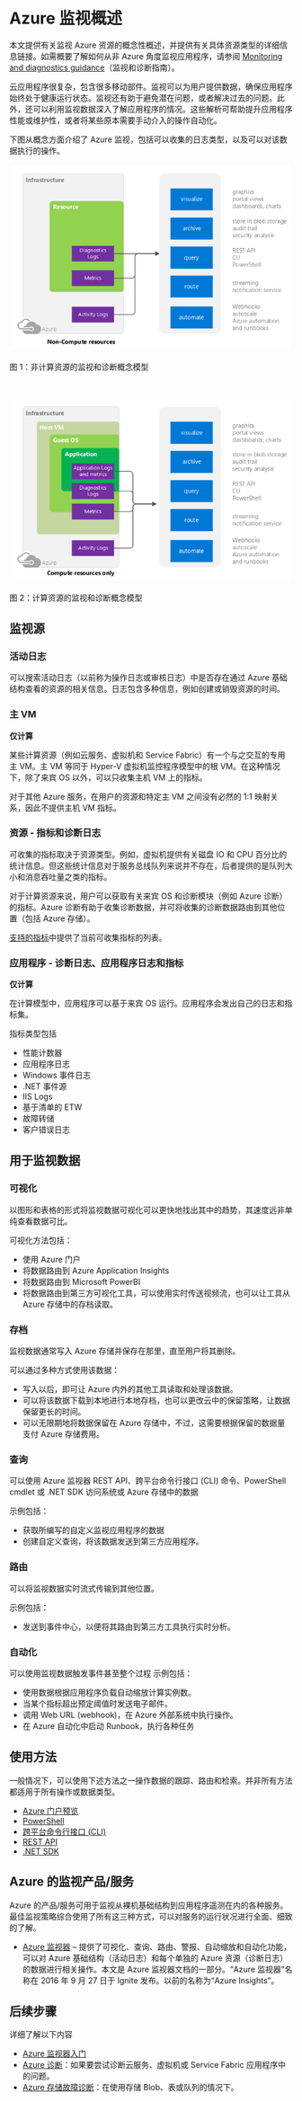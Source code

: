 <properties
	pageTitle="Microsoft Azure 监视概述 | Azure"
	description="概述如何在 Azure 中进行监视和诊断，内容包括警报、webhook、自动缩放等。"
	authors="rboucher"
	manager=""
	editor=""
	services="monitoring-and-diagnostics"
	documentationCenter="monitoring-and-diagnostics"/>

<tags
	ms.service="monitoring-and-diagnostics"
	ms.workload="na"
	ms.tgt_pltfrm="na"
	ms.devlang="na"
	ms.topic="article"
	ms.date="10/11/2016"
	ms.author="robb"
	wacn.date="11/14/2016"/>  


# Azure 监视概述

本文提供有关监视 Azure 资源的概念性概述，并提供有关具体资源类型的详细信息链接。如需概要了解如何从非 Azure 角度监视应用程序，请参阅 [Monitoring and diagnostics guidance](/documentation/articles/best-practices-monitoring/)（监视和诊断指南）。

云应用程序很复杂，包含很多移动部件。监视可以为用户提供数据，确保应用程序始终处于健康运行状态。监视还有助于避免潜在问题，或者解决过去的问题。此外，还可以利用监视数据深入了解应用程序的情况。这些解析可帮助提升应用程序性能或维护性，或者将某些原本需要手动介入的操作自动化。

下图从概念方面介绍了 Azure 监视，包括可以收集的日志类型，以及可以对该数据执行的操作。

![非计算资源的监视和诊断逻辑模型](./media/monitoring-overview/MonitoringAzureResources-non-compute_v3.png)  


图 1：非计算资源的监视和诊断概念模型

<br/>  


![计算资源的监视和诊断逻辑模型](./media/monitoring-overview/MonitoringAzureResources-compute_v3.png)  


图 2：计算资源的监视和诊断概念模型


## 监视源
### 活动日志
可以搜索活动日志（以前称为操作日志或审核日志）中是否存在通过 Azure 基础结构查看的资源的相关信息。日志包含多种信息，例如创建或销毁资源的时间。

### 主 VM
**仅计算**


某些计算资源（例如云服务、虚拟机和 Service Fabric）有一个与之交互的专用主 VM。主 VM 等同于 Hyper-V 虚拟机监控程序模型中的根 VM。在这种情况下，除了来宾 OS 以外，可以只收集主机 VM 上的指标。

对于其他 Azure 服务，在用户的资源和特定主 VM 之间没有必然的 1:1 映射关系，因此不提供主机 VM 指标。


### 资源 - 指标和诊断日志
可收集的指标取决于资源类型。例如，虚拟机提供有关磁盘 IO 和 CPU 百分比的统计信息。但这些统计信息对于服务总线队列来说并不存在，后者提供的是队列大小和消息吞吐量之类的指标。

对于计算资源来说，用户可以获取有关来宾 OS 和诊断模块（例如 Azure 诊断）的指标。Azure 诊断有助于收集诊断数据，并可将收集的诊断数据路由到其他位置（包括 Azure 存储）。

[支持的指标](/documentation/articles/monitoring-supported-metrics/)中提供了当前可收集指标的列表。

### 应用程序 - 诊断日志、应用程序日志和指标
**仅计算**

在计算模型中，应用程序可以基于来宾 OS 运行。应用程序会发出自己的日志和指标集。

指标类型包括

- 性能计数器
- 应用程序日志
- Windows 事件日志
- .NET 事件源
- IIS Logs
- 基于清单的 ETW
- 故障转储
- 客户错误日志


## 用于监视数据

### 可视化
以图形和表格的形式将监视数据可视化可以更快地找出其中的趋势，其速度远非单纯查看数据可比。

可视化方法包括：

- 使用 Azure 门户
- 将数据路由到 Azure Application Insights
- 将数据路由到 Microsoft PowerBI
- 将数据路由到第三方可视化工具，可以使用实时传送视频流，也可以让工具从 Azure 存储中的存档读取。

### 存档
监视数据通常写入 Azure 存储并保存在那里，直至用户将其删除。

可以通过多种方式使用该数据：

- 写入以后，即可让 Azure 内外的其他工具读取和处理该数据。
- 可以将该数据下载到本地进行本地存档，也可以更改云中的保留策略，让数据保留更长的时间。
- 可以无限期地将数据保留在 Azure 存储中，不过，这需要根据保留的数据量支付 Azure 存储费用。

### 查询
可以使用 Azure 监视器 REST API、跨平台命令行接口 (CLI) 命令、PowerShell cmdlet 或 .NET SDK 访问系统或 Azure 存储中的数据

示例包括：

-  获取所编写的自定义监视应用程序的数据
-  创建自定义查询，将该数据发送到第三方应用程序。

### 路由
可以将监视数据实时流式传输到其他位置。

示例包括：

<!-- - 发送到 Application Insights，以便使用其中的可视化工具。-->
- 发送到事件中心，以便将其路由到第三方工具执行实时分析。

### 自动化
可以使用监视数据触发事件甚至整个过程 示例包括：

- 使用数据根据应用程序负载自动缩放计算实例数。
- 当某个指标超出预定阈值时发送电子邮件。
- 调用 Web URL (webhook)，在 Azure 外部系统中执行操作。
- 在 Azure 自动化中启动 Runbook，执行各种任务



## 使用方法
一般情况下，可以使用下述方法之一操作数据的跟踪、路由和检索。并非所有方法都适用于所有操作或数据类型。

- [Azure 门户预览](https://portal.azure.cn)
- [PowerShell](/documentation/articles/insights-powershell-samples/)
- [跨平台命令行接口 (CLI)](/documentation/articles/insights-cli-samples/)
- [REST API](https://msdn.microsoft.com/zh-cn/library/dn931943.aspx)
- [.NET SDK](https://msdn.microsoft.com/zh-cn/library/dn802153.aspx)

## Azure 的监视产品/服务
Azure 的产品/服务可用于监视从裸机基础结构到应用程序遥测在内的各种服务。最佳监视策略综合使用了所有这三种方式，可以对服务的运行状况进行全面、细致的了解。

- [Azure 监视器](http://aka.ms/azmondocs) – 提供了可视化、查询、路由、警报、自动缩放和自动化功能，可以对 Azure 基础结构（活动日志）和每个单独的 Azure 资源（诊断日志）的数据进行相关操作。本文是 Azure 监视器文档的一部分。“Azure 监视器”名称在 2016 年 9 月 27 日于 Ignite 发布。以前的名称为“Azure Insights”。


## 后续步骤
详细了解以下内容

- [Azure 监视器入门](/documentation/articles/monitoring-get-started/)
- [Azure 诊断](/documentation/articles/azure-diagnostics/)：如果要尝试诊断云服务、虚拟机或 Service Fabric 应用程序中的问题。
- [Azure 存储故障诊断](/documentation/articles/storage-e2e-troubleshooting/)：在使用存储 Blob、表或队列的情况下。

<!---HONumber=Mooncake_1010_2016-->